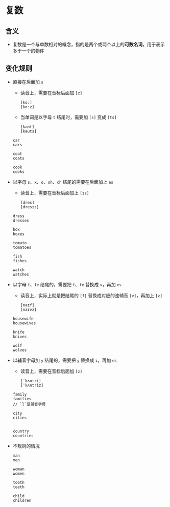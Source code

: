 # 复数

## 含义

- 复数是一个与单数相对的概念，指的是两个或两个以上的**可数名词**，用于表示多于一个的物件

## 变化规则

- 直接在后面加 `s`

  - 读音上，需要在音标后面加 `[z]`

    ```
    [kɑː]
    [kɑːz]
    ```

  - 当单词是以字母 `t` 结尾时，需要加 `[s]` 变成 `[ts]`

    ```
    [kəʊt]
    [kəuts]
    ```

  ```
  car
  cars

  coat
  coats

  cook
  cooks
  ```

- 以字母 `s`、`x`、`o`、`sh`、`ch` 结尾的需要在后面加上 `es`

  - 读音上，需要在音标后面加上 `[ɪz]`

    ```
    [dres]
    [dresɪz]
    ```

  ```
  dress
  dresses

  box
  boxes

  tomato
  tomatoes

  fish
  fishes

  watch
  watches
  ```

- 以字母 `f`、`fe` 结尾的，需要把 `f`、`fe` 替换成 `v`，再加 `es`

  - 读音上，实际上就是把结尾的 `[f]` 替换成对应的浊辅音 `[v]`，再加上 `[z]`

    ```
    [naɪf]
    [naɪvz]
    ```

  ```
  housewife
  housewives

  knife
  knives

  wolf
  wolves
  ```

- 以辅音字母加 `y` 结尾的，需要把 `y` 替换成 `i`，再加 `es`

  - 读音上，需要在音标后面加 `[z]`

    ```
    [ˈkʌntri]
    [ˈkʌntriz]
    ```

  ```
  family
  families
  // `l`是辅音字母

  city
  cities


  country
  countries
  ```

- 不规则的情况

  ```
  man
  men

  woman
  women

  tooth
  teeth

  child
  children
  ```
